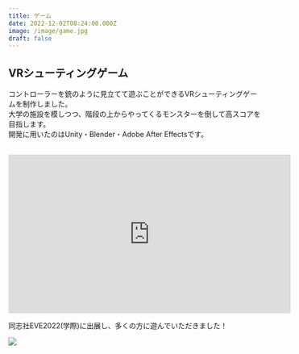 ```yaml
---
title: ゲーム
date: 2022-12-02T08:24:00.000Z
image: /image/game.jpg
draft: false
---
```

## VRシューティングゲーム
コントローラーを銃のように見立てて遊ぶことができるVRシューティングゲームを制作しました。  
大学の施設を模しつつ、階段の上からやってくるモンスターを倒して高スコアを目指します。  
開発に用いたのはUnity・Blender・Adobe After Effectsです。  
 ﻿ 
<iframe width="560" height="315" src="https://www.youtube.com/embed/xE4RdSFtcv4" title="YouTube video player" frameborder="0" allow="accelerometer; autoplay; clipboard-write; encrypted-media; gyroscope; picture-in-picture" allowfullscreen></iframe>
  
同志社EVE2022(学際)に出展し、多くの方に遊んでいただきました！  
  

![](/image/vr_eve.jpg)  